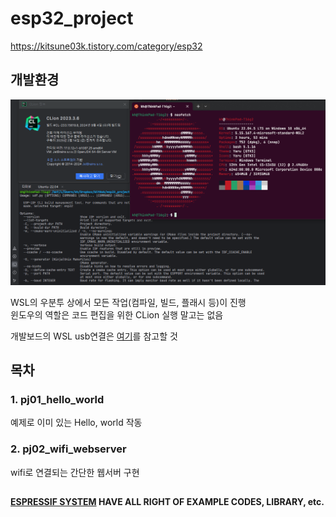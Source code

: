 # esp32_project
https://kitsune03k.tistory.com/category/esp32

## 개발환경
![env.png](env.png)

WSL의 우분투 상에서 모든 작업(컴파일, 빌드, 플래시 등)이 진행\
윈도우의 역할은 코드 편집을 위한 CLion 실행 말고는 없음

개발보드의 WSL usb연결은 [여기](https://github.com/kitsune03k/WSL_USB)를 참고할 것

## 목차
### 1. pj01_hello_world
예제로 이미 있는 Hello, world 작동

### 2. pj02_wifi_webserver
wifi로 연결되는 간단한 웹서버 구현

##
**[ESPRESSIF SYSTEM](https://www.espressif.com/) HAVE ALL RIGHT OF EXAMPLE CODES, LIBRARY, etc.**
